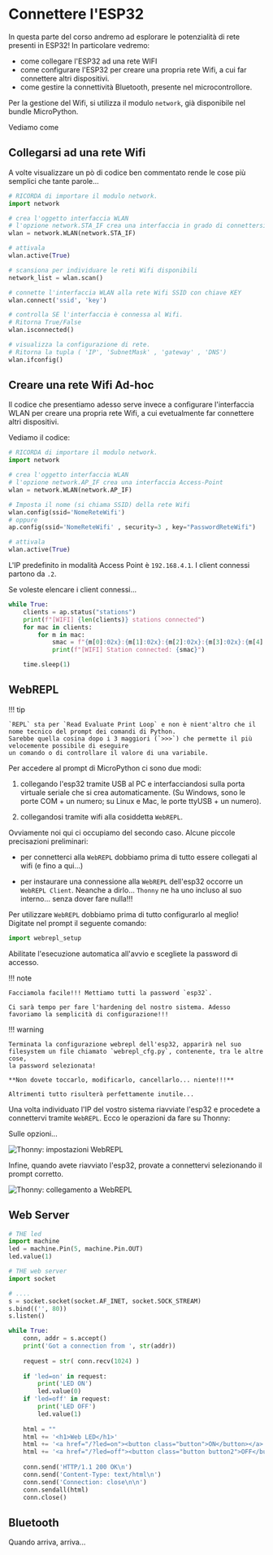 # Connettere l'ESP32

In questa parte del corso andremo ad esplorare le potenzialità di rete presenti in ESP32!
In particolare vedremo:

- come collegare l'ESP32 ad una rete WIFI
- come configurare l'ESP32 per creare una propria rete Wifi, a cui far connettere altri dispositivi.
- come gestire la connettività Bluetooth, presente nel microcontrollore.

Per la gestione del Wifi, si utilizza il modulo `network`, già disponibile nel bundle MicroPython.

Vediamo come

<!-- ################################################################################# -->
## Collegarsi ad una rete Wifi


A volte visualizzare un pò di codice ben commentato rende le cose più semplici che tante parole...

``` python
# RICORDA di importare il modulo network.
import network

# crea l'oggetto interfaccia WLAN
# l'opzione network.STA_IF crea una interfaccia in grado di connettersi ad una rete Wifi
wlan = network.WLAN(network.STA_IF)

# attivala
wlan.active(True)

# scansiona per individuare le reti Wifi disponibili 
network_list = wlan.scan()

# connette l'interfaccia WLAN alla rete Wifi SSID con chiave KEY
wlan.connect('ssid', 'key')

# controlla SE l'interfaccia è connessa al Wifi.
# Ritorna True/False
wlan.isconnected()

# visualizza la configurazione di rete.
# Ritorna la tupla ( 'IP', 'SubnetMask' , 'gateway' , 'DNS')
wlan.ifconfig()
```



<!-- ################################################################################# -->
## Creare una rete Wifi Ad-hoc

Il codice che presentiamo adesso serve invece a configurare l'interfaccia WLAN per creare una propria rete
Wifi, a cui evetualmente far connettere altri dispositivi.

Vediamo il codice:

``` python
# RICORDA di importare il modulo network.
import network

# crea l'oggetto interfaccia WLAN
# l'opzione network.AP_IF crea una interfaccia Access-Point
wlan = network.WLAN(network.AP_IF)

# Imposta il nome (si chiama SSID) della rete Wifi
wlan.config(ssid='NomeReteWifi')
# oppure
ap.config(ssid='NomeReteWifi' , security=3 , key="PasswordReteWifi")

# attivala
wlan.active(True)
```

L'IP predefinito in modalità Access Point è `192.168.4.1`. I client connessi partono da `.2`.

Se voleste elencare i client connessi...

```python
while True:
    clients = ap.status("stations")
    print(f"[WIFI] {len(clients)} stations connected")
    for mac in clients:
        for m in mac:
            smac = f"{m[0]:02x}:{m[1]:02x}:{m[2]:02x}:{m[3]:02x}:{m[4]:02x}:{m[5]:02x}"
            print(f"[WIFI] Station connected: {smac}")

    time.sleep(1)
```

<!-- ################################################################################# -->
## WebREPL

!!! tip

    `REPL` sta per `Read Evaluate Print Loop` e non è nient'altro che il nome tecnico del prompt dei comandi di Python.
    Sarebbe quella cosina dopo i 3 maggiori (`>>>`) che permette il più velocemente possibile di eseguire
    un comando o di controllare il valore di una variabile.


Per accedere al prompt di MicroPython ci sono due modi:

1. collegando l'esp32 tramite USB al PC e interfacciandosi sulla porta virtuale seriale che si crea automaticamente. (Su Windows, sono le porte COM + un numero; su Linux e Mac, le porte ttyUSB + un numero).

2. collegandosi tramite wifi alla cosiddetta `WebREPL`.


Ovviamente noi qui ci occupiamo del secondo caso. Alcune piccole precisazioni preliminari:

- per connetterci alla `WebREPL` dobbiamo prima di tutto essere collegati al wifi (e fino a qui...)

- per instaurare una connessione alla `WebREPL` dell'esp32 occorre un `WebREPL Client`. Neanche a dirlo... `Thonny` ne ha uno incluso al suo interno... senza dover fare nulla!!!


Per utilizzare `WebREPL` dobbiamo prima di tutto configurarlo al meglio! Digitate nel prompt il seguente comando:

``` py
import webrepl_setup
```

Abilitate l'esecuzione automatica all'avvio e scegliete la password di accesso.


!!! note

    Facciamola facile!!! Mettiamo tutti la password `esp32`. 
    
    Ci sarà tempo per fare l'hardening del nostro sistema. Adesso favoriamo la semplicità di configurazione!!!


!!! warning

    Terminata la configurazione webrepl dell'esp32, apparirà nel suo filesystem un file chiamato `webrepl_cfg.py`, contenente, tra le altre cose,
    la password selezionata!
    
    **Non dovete toccarlo, modificarlo, cancellarlo... niente!!!**
    
    Altrimenti tutto risulterà perfettamente inutile...
    
    
Una volta individuato l'IP del vostro sistema riavviate l'esp32 e procedete a connettervi tramite `WebREPL`. Ecco le operazioni da fare su Thonny:

Sulle opzioni...

![Thonny: impostazioni WebREPL](images/thonny_webrepl_setup.png)


Infine, quando avete riavviato l'esp32, provate a connettervi selezionando il prompt corretto.

![Thonny: collegamento a WebREPL](images/thonny_webrepl_connect.png)


<!-- ################################################################################# -->
## Web Server

``` python
# THE led
import machine
led = machine.Pin(5, machine.Pin.OUT)
led.value(1)

# THE web server
import socket

# ....
s = socket.socket(socket.AF_INET, socket.SOCK_STREAM)
s.bind(('', 80))
s.listen()

while True:
    conn, addr = s.accept()
    print('Got a connection from ', str(addr))
    
    request = str( conn.recv(1024) )
    
    if 'led=on' in request:
        print('LED ON')
        led.value(0)
    if 'led=off' in request:
        print('LED OFF')
        led.value(1)
    
    html = ""
    html += '<h1>Web LED</h1>' 
    html += '<a href="/?led=on"><button class="button">ON</button></a>'
    html += '<a href="/?led=off"><button class="button button2">OFF</button></a>'
    
    conn.send('HTTP/1.1 200 OK\n')
    conn.send('Content-Type: text/html\n')
    conn.send('Connection: close\n\n')
    conn.sendall(html)
    conn.close()
```


<!-- ################################################################################# -->
## Bluetooth

Quando arriva, arriva...



<br>
<br>
<br>

